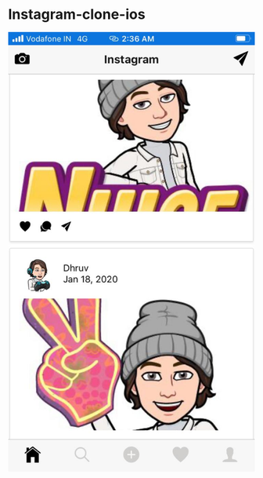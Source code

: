 # Instagram-clone-ios

![alt text](https://github.com/dpjarvis/instagram-clone/blob/master/InstagramClone.jpeg)

